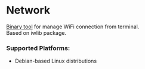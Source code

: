 # Network
[Binary tool](https://github.com/mr-chelyshkin/rpi4_network_controller/blob/main/README.md) for manage WiFi connection from terminal.  
Based on iwlib package.

### Supported Platforms:
- Debian-based Linux distributions